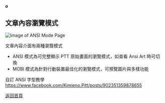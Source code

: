 ##### o
## 文章內容瀏覽模式

![Image of ANSI Mode Page](../v1/images/ansi_mode.png) 

文章內容介面有兩種瀏覽模式  

* ANSI 模式為可完整顯示 PTT 原始畫面的瀏覽模式，如查看 Ansi Art 時可切換  
* MOBI 模式為針對行動裝置最佳化的瀏覽模式，可預覽圖片與多樣功能

自訂 ANSI 字型教學
https://www.facebook.com/Kimieno.Pitt/posts/902351359878655  
  
[返回首頁](https://kimieno.github.io/android.pitt) 